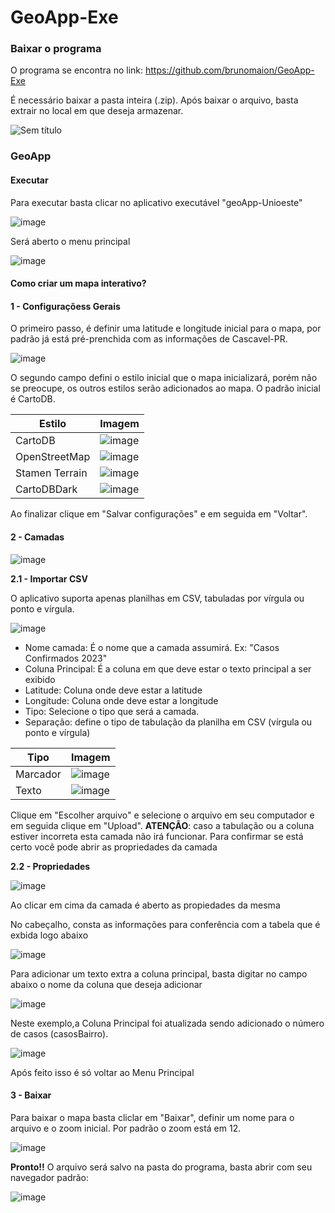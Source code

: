 # GeoApp-Exe

### Baixar o programa

O programa se encontra no link: https://github.com/brunomaion/GeoApp-Exe

É necessário baixar a pasta inteira (.zip). Após baixar o arquivo, basta extrair no local em que deseja armazenar.

![Sem título](https://github.com/brunomaion/GeoApp-Exe/assets/75392370/bdb53e60-25e3-4d14-9cfb-099c11a57857)


### GeoApp

#### Executar
Para executar basta clicar no aplicativo executável "geoApp-Unioeste"

![image](https://github.com/brunomaion/GeoApp-Exe/assets/75392370/404cf4cd-59ce-4774-87f0-8b4ceded94a4)

Será aberto o menu principal

![image](https://github.com/brunomaion/GeoApp-Exe/assets/75392370/929599df-9789-4df0-95cc-600565dddc10)

#### Como criar um mapa interativo?

#### 1 - Configuraçõess Gerais

O primeiro passo, é definir uma latitude e longitude inicial para o mapa, por padrão já está pré-prenchida com as informações de Cascavel-PR. 

![image](https://github.com/brunomaion/GeoApp-Exe/assets/75392370/6d58c437-9b28-4676-80ba-bc9c20de4858)

O segundo campo defini o estilo inicial que o mapa inicializará, porém não se preocupe, os outros estilos serão adicionados ao mapa. O padrão inicial é CartoDB.



| Estilo            | Imagem                                                                                                   |
|-------------------|---------------------------------------------------------------------------------------------------------|
| CartoDB           | ![image](https://github.com/brunomaion/GeoApp-Exe/assets/75392370/453ea4fd-71ec-43d8-8d63-ae2d445e677c) |
| OpenStreetMap     | ![image](https://github.com/brunomaion/GeoApp-Exe/assets/75392370/2c3a8640-5fdb-440e-8e30-f0decc29dce2) |
| Stamen Terrain    | ![image](https://github.com/brunomaion/GeoApp-Exe/assets/75392370/f11db760-6b6c-4709-a55e-9a7e7a32bde2) |
| CartoDBDark       | ![image](https://github.com/brunomaion/GeoApp-Exe/assets/75392370/7f63646a-91ea-46a0-b783-2dddfb659bc0) |




Ao finalizar clique em "Salvar configurações" e em seguida em "Voltar".


#### 2 - Camadas
![image](https://github.com/brunomaion/GeoApp-Exe/assets/75392370/f489b4f7-078a-47ca-a293-ddceb35185e4)

**2.1 - Importar CSV**

O aplicativo suporta apenas planilhas em CSV, tabuladas por vírgula ou ponto e vírgula.

![image](https://github.com/brunomaion/GeoApp-Exe/assets/75392370/376c784f-c685-4fe0-98e4-4d8183fb4559)


- Nome camada: É o nome que a camada assumirá. Ex: "Casos Confirmados 2023"
- Coluna Principal: É a coluna em que deve estar o texto principal a ser exibido
- Latitude: Coluna onde deve estar a latitude
- Longitude: Coluna onde deve estar a longitude
- Tipo: Selecione o tipo que será a camada.
- Separação: define o tipo de tabulação da planilha em CSV (vírgula ou ponto e vírgula)
  
| Tipo      | Imagem                                                                                                   |
|-----------|---------------------------------------------------------------------------------------------------------|
| Marcador  | ![image](https://github.com/brunomaion/GeoApp-Exe/assets/75392370/4abdca4f-7074-418f-bbb3-9e527d83c740) |
| Texto     | ![image](https://github.com/brunomaion/GeoApp-Exe/assets/75392370/be01677b-95d1-4298-a074-3e6f257c304a) |



Clique em "Escolher arquivo" e selecione o arquivo em seu computador e em seguida clique em "Upload". **ATENÇÃO**: caso a tabulação ou a coluna estiver incorreta esta camada não irá funcionar. Para confirmar se está certo você pode abrir as propriedades da camada

**2.2 - Propriedades**

![image](https://github.com/brunomaion/GeoApp-Exe/assets/75392370/c60736b0-92bf-4502-a13d-f41d1eceb025)

Ao clicar em cima da camada é aberto as propiedades da mesma


No cabeçalho, consta as informações para conferência com a tabela que é exbida logo abaixo

![image](https://github.com/brunomaion/GeoApp-Exe/assets/75392370/a8fb794f-568f-4d21-b8a4-51d743fd6824)


Para adicionar um texto extra a coluna principal, basta digitar no campo abaixo o nome da coluna que deseja adicionar 

![image](https://github.com/brunomaion/GeoApp-Exe/assets/75392370/653d2065-0501-4495-94a5-a24a4e1c0551)

Neste exemplo,a  Coluna Principal foi atualizada sendo adicionado o número de casos (casosBairro).

![image](https://github.com/brunomaion/GeoApp-Exe/assets/75392370/5718e68a-0ae5-4c6c-aaac-a4ebcab6ab33)

Após feito isso é só voltar ao Menu Principal


#### 3 - Baixar 

Para baixar o mapa basta cliclar em "Baixar", definir um nome para o arquivo e o zoom inicial. Por padrão o zoom está em 12.

![image](https://github.com/brunomaion/GeoApp-Exe/assets/75392370/73a4cd83-044b-46f5-80e1-c48ce379c3d0)

**Pronto!!** O arquivo será salvo na pasta do programa, basta abrir com seu navegador padrão:

![image](https://github.com/brunomaion/GeoApp-Exe/assets/75392370/7ccd98a2-88fc-4e56-820c-5050ab1fcbe7)




